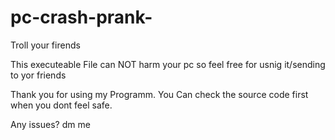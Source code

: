 # pc-crash-prank-
Troll your firends 

This executeable File can NOT harm your pc so feel free for usnig it/sending to yor friends

Thank you for using my Programm. You Can check the source code first when you dont feel safe.

Any issues? dm me 
